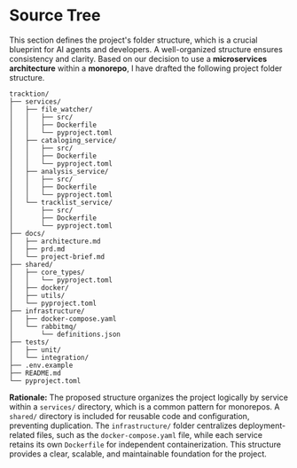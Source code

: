 # Source Tree

This section defines the project's folder structure, which is a crucial blueprint for AI agents and developers. A well-organized structure ensures consistency and clarity. Based on our decision to use a **microservices architecture** within a **monorepo**, I have drafted the following project folder structure.

```plaintext
tracktion/
├── services/
│   ├── file_watcher/
│   │   ├── src/
│   │   ├── Dockerfile
│   │   └── pyproject.toml
│   ├── cataloging_service/
│   │   ├── src/
│   │   ├── Dockerfile
│   │   └── pyproject.toml
│   ├── analysis_service/
│   │   ├── src/
│   │   ├── Dockerfile
│   │   └── pyproject.toml
│   └── tracklist_service/
│       ├── src/
│       ├── Dockerfile
│       └── pyproject.toml
├── docs/
│   ├── architecture.md
│   ├── prd.md
│   └── project-brief.md
├── shared/
│   ├── core_types/
│   │   └── pyproject.toml
│   ├── docker/
│   ├── utils/
│   └── pyproject.toml
├── infrastructure/
│   ├── docker-compose.yaml
│   └── rabbitmq/
│       └── definitions.json
├── tests/
│   ├── unit/
│   └── integration/
├── .env.example
├── README.md
└── pyproject.toml
```

**Rationale:** The proposed structure organizes the project logically by service within a `services/` directory, which is a common pattern for monorepos. A `shared/` directory is included for reusable code and configuration, preventing duplication. The `infrastructure/` folder centralizes deployment-related files, such as the `docker-compose.yaml` file, while each service retains its own `Dockerfile` for independent containerization. This structure provides a clear, scalable, and maintainable foundation for the project.
